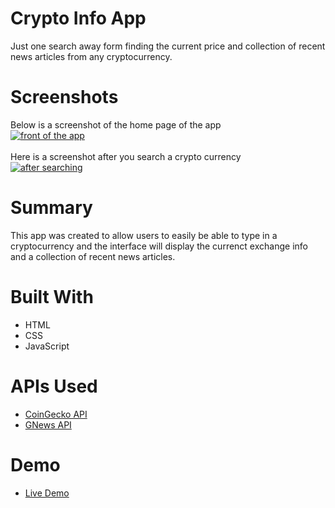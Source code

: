 # Crypto Info App

Just one search away form finding the current price and collection of recent news articles from any cryptocurrency.

# Screenshots
Below is a screenshot of the home page of the app<br>
<a href="https://imgbb.com/"><img src="https://i.ibb.co/T1tyMwH/hack1.png" alt="front of the app" border="0"></a>
<br>
<br>
Here is a screenshot after you search a crypto currency<br>
<a href="https://imgbb.com/"><img src="https://i.ibb.co/fd3XDFN/hack2.png" alt="after searching" border="0"></a>


# Summary
This app was created to allow users to easily be able to type in a cryptocurrency and the interface will display the currenct exchange info and a collection of recent news articles. 

# Built With
* HTML
* CSS
* JavaScript

# APIs Used
* <a href="https://www.coingecko.com/en/api">CoinGecko API</a>
* <a href="https://gnews.io/">GNews API</a>

# Demo
* <a href="https://lauras12.github.io/CryptoInfo/">Live Demo</a>

